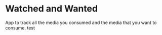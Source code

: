 # Watched and Wanted

App to track all the media you consumed and the media that you want to consume. test
